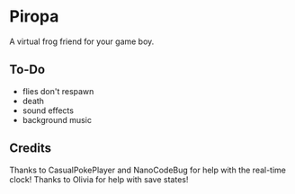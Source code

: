 # Piropa
A virtual frog friend for your game boy.

## To-Do
- flies don't respawn
- death
- sound effects
- background music

## Credits
Thanks to CasualPokePlayer and NanoCodeBug for help with the real-time clock!
Thanks to Olivia for help with save states!
